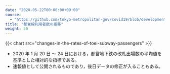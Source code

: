 ```yaml
---
date: "2020-05-22T00:00:00+09:00"
source:
  - "https://github.com/tokyo-metropolitan-gov/covid19/blob/development/data/metro.json"
title: "都営線利用者数の推移"
weight: 50
---
```


{{< chart src="changes-in-the-rates-of-toei-subway-passengers" >}}

- 2020 年 1 月 20 日 ～ 24 日における，都営地下鉄の改札出場数の平均値を基準とした相対的な指標である。
- 速報値として公開されるものであり，後日データの修正が入ることもある。
